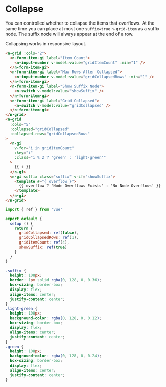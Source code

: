 # Collapse

You can controlled whether to collapse the items that overflows. At the same time you can place at most one `suffix=true` `n-grid-item` as a suffix node. The suffix node will always appear at the end of a row.

Collapsing works in responsive layout.

```html
<n-grid :cols="2">
  <n-form-item-gi label="Item Count">
    <n-input-number v-model:value="gridItemCount" :min="1" />
  </n-form-item-gi>
  <n-form-item-gi label="Max Rows After Collapsed">
    <n-input-number v-model:value="gridCollapsedRows" :min="1" />
  </n-form-item-gi>
  <n-form-item-gi label="Show Suffix Node">
    <n-switch v-model:value="showSuffix" />
  </n-form-item-gi>
  <n-form-item-gi label="Grid Collapsed">
    <n-switch v-model:value="gridCollapsed" />
  </n-form-item-gi>
</n-grid>
<n-grid
  :cols="5"
  :collapsed="gridCollapsed"
  :collapsed-rows="gridCollapsedRows"
>
  <n-gi
    v-for="i in gridItemCount"
    :key="i"
    :class="i % 2 ? 'green' : 'light-green'"
  >
    {{ i }}
  </n-gi>
  <n-gi suffix class="suffix" v-if="showSuffix">
    <template #="{ overflow }">
      {{ overflow ? 'Node Overflows Exists' : 'No Node Overflows' }}
    </template>
  </n-gi>
</n-grid>
```

```js
import { ref } from 'vue'

export default {
  setup () {
    return {
      gridCollapsed: ref(false),
      gridCollapsedRows: ref(1),
      gridItemCount: ref(4),
      showSuffix: ref(true)
    }
  }
}
```

```css
.suffix {
  height: 108px;
  border: 1px solid rgba(0, 128, 0, 0.36);
  box-sizing: border-box;
  display: flex;
  align-items: center;
  justify-content: center;
}
.light-green {
  height: 108px;
  background-color: rgba(0, 128, 0, 0.12);
  box-sizing: border-box;
  display: flex;
  align-items: center;
  justify-content: center;
}
.green {
  height: 108px;
  background-color: rgba(0, 128, 0, 0.24);
  box-sizing: border-box;
  display: flex;
  align-items: center;
  justify-content: center;
}
```
